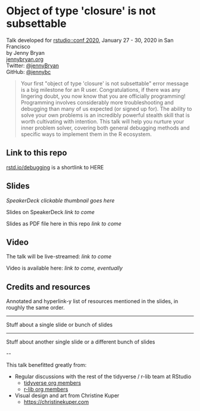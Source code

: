 # Object of type 'closure' is not subsettable

Talk developed for [rstudio::conf 2020](https://rstudio.com/conference/), January 27 - 30, 2020 in San Francisco  
by Jenny Bryan  
[jennybryan.org](https://jennybryan.org)  
Twitter: [@jennyBryan](https://twitter.com/jennyBryan)  
GitHub: [@jennybc](https://github.com/jennybc)  

> Your first "object of type 'closure' is not subsettable" error message is a big milestone for an R user. Congratulations, if there was any lingering doubt, you now know that you are officially programming! Programming involves considerably more troubleshooting and debugging than many of us expected (or signed up for). The ability to solve your own problems is an incredibly powerful stealth skill that is worth cultivating with intention. This talk will help you nurture your inner problem solver, covering both general debugging methods and specific ways to implement them in the R ecosystem.

## Link to this repo

[rstd.io/debugging](https://rstd.io/debugging) is a shortlink to HERE

## Slides

*SpeakerDeck clickable thumbnail goes here*
<!--
<a href="https://speakerdeck.com/jennybc/code-smells-and-feels"><img src="2018-07_user-brisbane-400.jpeg"></a>
-->

Slides on SpeakerDeck *link to come*

Slides as PDF file here in this repo *link to come*

## Video

The talk will be live-streamed: *link to come*

Video is available here: *link to come, eventually*

## Credits and resources

Annotated and hyperlink-y list of resources mentioned in the slides, in roughly the same order.

---

Stuff about a single slide or bunch of slides

---

Stuff about another single slide or a different bunch of slides

--

This talk benefitted greatly from:

  * Regular discussions with the rest of the tidyverse / r-lib team at RStudio
    - [tidyverse org members](https://github.com/orgs/tidyverse/people)
    - [r-lib org members](https://github.com/orgs/r-lib/people)
  * Visual design and art from Christine Kuper
    - <https://christinekuper.com>
